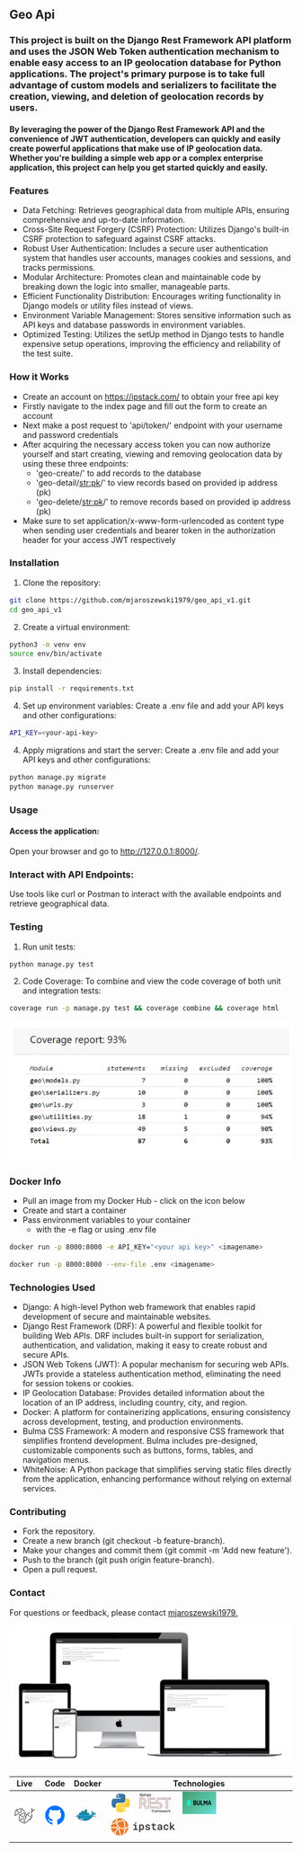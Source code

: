 ## Geo Api
### This project is built on the Django Rest Framework API platform and uses the JSON Web Token authentication mechanism to enable easy access to an IP geolocation database for Python applications. The project's primary purpose is to take full advantage of custom models and serializers to facilitate the creation, viewing, and deletion of geolocation records by users.

#### By leveraging the power of the Django Rest Framework API and the convenience of JWT authentication, developers can quickly and easily create powerful applications that make use of IP geolocation data. Whether you're building a simple web app or a complex enterprise application, this project can help you get started quickly and easily.



### Features
* Data Fetching: Retrieves geographical data from multiple APIs, ensuring comprehensive and up-to-date information.
* Cross-Site Request Forgery (CSRF) Protection: Utilizes Django's built-in CSRF protection to safeguard against CSRF attacks.
* Robust User Authentication: Includes a secure user authentication system that handles user accounts, manages cookies and sessions, and tracks permissions.
* Modular Architecture: Promotes clean and maintainable code by breaking down the logic into smaller, manageable parts.
* Efficient Functionality Distribution: Encourages writing functionality in Django models or utility files instead of views.
* Environment Variable Management: Stores sensitive information such as API keys and database passwords in environment variables.
* Optimized Testing: Utilizes the setUp method in Django tests to handle expensive setup operations, improving the efficiency and reliability of the test suite.


### How it Works
* Create an account on https://ipstack.com/ to obtain your free api key
* Firstly navigate to the index page and fill out the form to create an account
* Next make a post request to 'api/token/' endpoint with your username and password credentials
* After acquiring the necessary access token you can now authorize yourself and start creating, viewing and removing geolocation data by using these three endpoints:
  * 'geo-create/' to add records to the database
  * 'geo-detail/<str:pk>/' to view records based on provided ip address (pk)
  * 'geo-delete/<str:pk>/' to remove records based on provided ip address (pk)
* Make sure to set application/x-www-form-urlencoded as content type when sending user credentials and bearer token in the authorization header for your access JWT respectively

### Installation

1. Clone the repository:
  ```bash
  git clone https://github.com/mjaroszewski1979/geo_api_v1.git
  cd geo_api_v1
  ```  
2. Create a virtual environment:
  ```bash
  python3 -m venv env
  source env/bin/activate
  ```  
3. Install dependencies:
  ```bash
  pip install -r requirements.txt
  ```  
4. Set up environment variables:
   Create a .env file and add your API keys and other configurations:
  ```bash
  API_KEY=<your-api-key>
  ```  
4. Apply migrations and start the server:
   Create a .env file and add your API keys and other configurations:
  ```bash
  python manage.py migrate
  python manage.py runserver
  ```  
### Usage
#### Access the application:
Open your browser and go to http://127.0.0.1:8000/.

### Interact with API Endpoints:
Use tools like curl or Postman to interact with the available endpoints and retrieve geographical data.

### Testing

1. Run unit tests:
  ```bash
  python manage.py test
  ```  
2. Code Coverage:
   To combine and view the code coverage of both unit and integration tests:
  ```bash
  coverage run -p manage.py test && coverage combine && coverage html
  ```
<img src="https://github.com/mjaroszewski1979/geo_api_v1/blob/main/html-report.png">

### Docker Info
* Pull an image from my Docker Hub - click on the icon below
* Create and start a container 
* Pass environment variables to your container
  * with the -e flag or using .env file

```sh
docker run -p 8000:8000 -e API_KEY="<your api key>" <imagename>

```
```sh
docker run -p 8000:8000 --env-file .env <imagename>

```

### Technologies Used
* Django: A high-level Python web framework that enables rapid development of secure and maintainable websites.
* Django Rest Framework (DRF): A powerful and flexible toolkit for building Web APIs. DRF includes built-in support for serialization, authentication, and validation, making it easy to create robust and secure APIs.
* JSON Web Tokens (JWT): A popular mechanism for securing web APIs. JWTs provide a stateless authentication method, eliminating the need for session tokens or cookies.
* IP Geolocation Database: Provides detailed information about the location of an IP address, including country, city, and region. 
* Docker: A platform for containerizing applications, ensuring consistency across development, testing, and production environments.
* Bulma CSS Framework: A modern and responsive CSS framework that simplifies frontend development. Bulma includes pre-designed, customizable components such as buttons, forms, tables, and navigation menus.
* WhiteNoise: A Python package that simplifies serving static files directly from the application, enhancing performance without relying on external services.

### Contributing
* Fork the repository.
* Create a new branch (git checkout -b feature-branch).
* Make your changes and commit them (git commit -m 'Add new feature').
* Push to the branch (git push origin feature-branch).
* Open a pull request.

### Contact
For questions or feedback, please contact [mjaroszewski1979.](https://github.com/mjaroszewski1979)


![caption](https://github.com/mjaroszewski1979/geo_api_v1/blob/main/geo_mockup.png)

  Live | Code | Docker | Technologies
  ---- | ---- | ------ | ------------
[<img src="https://github.com/mjaroszewski1979/mjaroszewski1979/blob/main/pyan1.png">](https://globalmacro.pythonanywhere.com/) | [<img src="https://github.com/mjaroszewski1979/mjaroszewski1979/blob/main/github_g.png">](https://github.com/mjaroszewski1979/geo_api_v1) | [<img src="https://github.com/mjaroszewski1979/mjaroszewski1979/blob/main/docker_g.png">](https://hub.docker.com/r/maciej1245/geo_api_drf) | <img src="https://github.com/mjaroszewski1979/mjaroszewski1979/blob/main/python_g.png">  &nbsp; <img src="https://github.com/mjaroszewski1979/mjaroszewski1979/blob/main/drf.png"> &nbsp; &nbsp; <img src="https://github.com/mjaroszewski1979/mjaroszewski1979/blob/main/bulma_g.png"> &nbsp; <img src="https://github.com/mjaroszewski1979/mjaroszewski1979/blob/main/ipstack_api.png"> 

